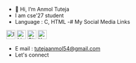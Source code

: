 - 👋 Hi, I’m Anmol Tuteja
- I am cse'27 student
- Language : C, HTML
-# My Social Media Links

[<img src="https://cdn.jsdelivr.net/npm/@fortawesome/fontawesome-free@6.0.0-alpha3/svgs/brands/instagram.svg" height="24" width="24" alt="Instagram">](https://www.instagram.com/anmoltuteja287/)
[<img src="https://cdn.jsdelivr.net/npm/@fortawesome/fontawesome-free@6.0.0-alpha3/svgs/brands/linkedin.svg" height="24" width="24" alt="LinkedIn">](https://www.linkedin.com/in/anmol-tuteja-684b0327b/)
[<img src="https://cdn.jsdelivr.net/npm/@fortawesome/fontawesome-free@6.0.0-alpha3/svgs/brands/github.svg" height="24" width="24" alt="GitHub">](https://github.com/AnmolTutejaGitHub/)
[<img src="https://cdn.jsdelivr.net/npm/@fortawesome/fontawesome-free@6.0.0-alpha3/svgs/brands/youtube.svg" height="24" width="24" alt="YouTube">](https://youtube.com/@AnmolTuteja12)



- E mail : tutejaanmol54@gmail.com
- Let's connect 
